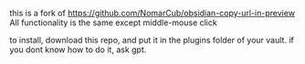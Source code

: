this is a fork of https://github.com/NomarCub/obsidian-copy-url-in-preview
All functionality is the same except middle-mouse click

to install, download this repo, and put it in the plugins folder of your vault. if you dont know how to do it, ask gpt.
